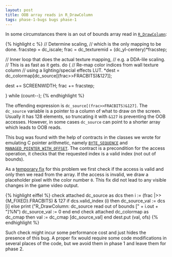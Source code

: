 ```yaml
---
layout: post
title: OOB array reads in R_DrawColumn
tags: phase-1-bugs bugs phase-1
---
```

In some circumstances there is an out of bounds array read in
[`R_DrawColumn`](https://github.com/id-Software/DOOM/blob/77735c3ff0772609e9c8d29e3ce2ab42ff54d20b/linuxdoom-1.10/r_draw.c#L105):

{% highlight c %}
// Determine scaling,
//  which is the only mapping to be done.
fracstep = dc_iscale; 
frac = dc_texturemid + (dc_yl-centery)*fracstep; 

// Inner loop that does the actual texture mapping,
//  e.g. a DDA-lile scaling.
// This is as fast as it gets.
do 
{
  // Re-map color indices from wall texture column
  //  using a lighting/special effects LUT.
  *dest = dc_colormap[dc_source[(frac>>FRACBITS)&127]];

  dest += SCREENWIDTH; 
  frac += fracstep;

} while (count--); 
{% endhighlight %}

The offending expression is `dc_source[(frac>>FRACBITS)&127]`. The `dc_source`
variable is a pointer to a column of what to draw on the screen.
Usually it has 128 elements, so truncating it with `&127` is preventing
the OOB accesses. However, in some cases `dc_source` can point to a shorter
array which leads to OOB reads.

This bug was found with the help of contracts in the classes we wrote for
emulating C pointer arithmetic,
namely
[`BYTE_SEQUENCE`](https://github.com/imustafin/brie_doom/blob/50f595c05fbbe59509f158bcea390bc908a500e7/brie_doom/byte_sequence.e)
and
[`MANAGED_POINTER_WITH_OFFSET`](https://github.com/imustafin/brie_doom/blob/50f595c05fbbe59509f158bcea390bc908a500e7/brie_doom/pointers/managed_pointer_with_offset.e).
The contract is a precondition for the access operation, it checks that the
requested index is a valid index (not out of bounds).

As a
[temporary fix](https://github.com/imustafin/brie_doom/blob/ef087a9da170d90f48598b876e96bdda30e21763/brie_doom/render/r_draw.e#L212)
for this problem we first check if the access is valid
and only then we read from the array. If the access is invalid, we draw a
placeholder pixel with the color number `0`. This fix did not lead to any
visible changes in the game video output.

{% highlight eiffel %}
check attached dc_source as dcs then
  i := (frac |>> {M_FIXED}.FRACBITS) & 127
  if dcs.valid_index (i) then
    dc_source_val := dcs [i]
  else
    print ("R_DrawColumn: dc_source read out of bounds [" + i.out + "]%N")
    dc_source_val := 0
  end
end
check attached dc_colormap as dc_cmap then
  val := dc_cmap [dc_source_val]
end
dest.put (val, ofs)
{% endhighlight %}

Such check might incur some performance cost and just hides the presence of
this bug. A proper fix would require some code modifications in several places
of the code, but we avoid them in phase 1 and leave them for phase 2.
